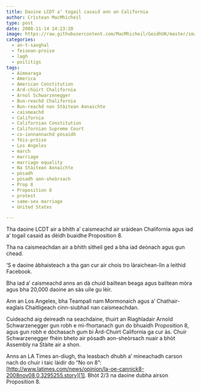 ```yaml
---
title: Daoine LCDT a’ togail casaid ann an California
author: Crìstean MacMhìcheil
type: post
date: 2008-11-14 14:23:20
image: https://raw.githubusercontent.com/MacMhicheil/GeidhUK/master/images/.jpg
categories:
  - an-t-saoghal
  - feisean-proise
  - lagh
  - poilitigs
tags:
  - Aimearaga
  - America
  - American Constitution
  - Àrd-chùirt Chalifornia
  - Arnol Schwarzenegger
  - Bun-reachd Chalifornia
  - Bun-reachd nan Stàitean Aonaichte
  - caismeachd
  - California
  - Californian Constitution
  - Californian Supreme Court
  - co-ionnannachd pòsaidh
  - fèis-pròise
  - Los Angeles
  - march
  - marriage
  - marriage equality
  - Na Stàitean Aonaichte
  - pòsadh
  - pòsadh aon-sheòrsach
  - Prop 8
  - Proposition 8
  - protest
  - same-sex marriage
  - United States

---
```

Tha daoine LCDT air a bhith a&#8217; caismeachd air sràidean Chalifornia agus iad a&#8217; togail casaid as dèidh buaidhe Proposition 8.

<!--more-->

Tha na caismeachdan air a bhith sìtheil ged a bha iad deònach agus gun chead.

&#8216;S e daoine àbhaisteach a tha gan cur air chois tro làraichean-lìn a leithid Facebook.

Bha iad a&#8217; caismeachd anns an dà chuid bailtean beaga agus bailtean mòra agus bha 20,000 daoine an sàs uile gu lèir.

Ann an Los Angeles, bha Teampall nam Mormonaich agus a&#8217; Chathair-eaglais Chaitligeach cinn-siubhail nan caismeachdan.

Cuideachd aig deireadh na seachdaine, thuirt an Riaghladair Arnold Schwarzenegger gun robh e mì-fhortanach gun do bhuaidh Proposition 8, agus gun robh e dòchasach gum bi Àrd-Chuirt California ga cur às. Chuir Schwarzenegger fhèin bheto air pòsadh aon-sheòrsach nuair a bhòt Assembly na Stàite air a shon.

Anns an LA Times an-diugh, tha leasbach dhubh a’ mìneachadh carson nach do chuir i taic làidir do “No on 8”: [http://www.latimes.com/news/opinion/la-oe-cannick8-2008nov08,0,3295255.story][1]. Bhòt 2/3 na daoine dubha airson Proposition 8.

 [1]: http://www.latimes.com/news/opinion/la-oe-cannick8-2008nov08,0,3295255.story "No-on-8's white bias"
